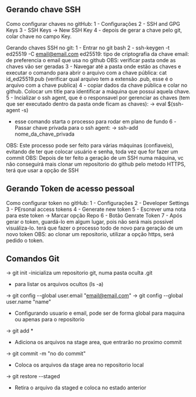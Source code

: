 ## Gerando chave SSH
Como configurar chaves no gitHub:
1 - Configurações
2 - SSH and GPG Keys
3 - SSH Keys -> New SSH Key
4 - depois de gerar a chave pelo git, colar chave no campo Key.

Gerando chaves SSH no git:
1 - Entrar no git bash
2 - ssh-keygen -t ed25519 -C email@email.com 
ed25519: tipo de criptografia da chave
email: de preferencia o email que usa no github
OBS: verificar pasta onde as chaves vão ser geradas
3 - Navegar até a pasta onde estão as chaves e executar o comando para abrir o arquivo
com a chave pública:
cat id_ed25519.pub (verificar qual arquivo tem a extensão .pub, esse é o arquivo com a chave
publica)
4 - copiar dados da chave pública e colar no github. Colocar um title para identificar a máquina
que possui aquela chave.
5 - Incializar o ssh agent, que é o responsavel por gerenciar as chaves (tem que ser executado
dentro da pasta onde ficam as chaves):
-> eval $(ssh-agent -s)
- esse comando starta o processo para rodar em plano de fundo
6 -Passar chave privada para o ssh agent:
-> ssh-add nome_da_chave_privada


OBS: Este processo pode ser feito para várias máquinas (confiaveis), evitando de ter que colocar usuário
e senha, toda vez que for fazer um commit
OBS: Depois de ter feito a geração de um SSH numa máquina, vc não conseguirá mais clonar um repositorio
do github pelo metodo HTTPS, terá que usar a opção de SSH

## Gerando Token de acesso pessoal
Como configurar token no gitHub:
1 - Configurações
2 - Developer Settings
3 - PErsonal access tokens
4 - Generate new token
5 - Escrever uma nota para este token -> Marcar opção Repo
6 - Botão Genrate Token
7 - Após gerar o token, guardá-lo em algum lugar, pois não será mais possivel visuáliza-lo.
terá que fazer o processo todo de novo para geração de um novo token
OBS: ao clonar um repositorio, utilizar a opção https, será pedido o token.

## Comandos Git
-> git init
-inicializa um repositorio git, numa pasta oculta .git
- para listar os arquivos ocultos (ls -a)

-> git config --global user.email "email@email.com"
-> git config --global user.name "name"
- Configurando usuario e email, pode ser de forma global para maquina ou apenas para o repositorio

-> git add *
- Adiciona os arquivos na stage area, que entrarão no proximo commit

-> git commit -m "no do commit"
- Coloca os arquivos da stage area no repositorio local

-> git restore --staged <file>
- Retira o arquivo da staged e coloca no estado anterior
